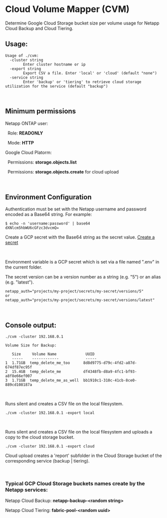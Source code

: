 # Cloud Volume Mapper (CVM)

Determine Google Cloud Storage bucket size per volume usage for Netapp Cloud Backup and Cloud Tiering.

## Usage:
```
Usage of ./cvm:
  -cluster string
        Enter cluster hostname or ip
  -export string
        Export CSV a file. Enter 'local' or 'cloud' (default "none")
  -service string
        Enter 'backup' or 'tiering' to retrieve cloud storage utilization for the service (default "backup")
```
<br>


## Minimum permissions

Netapp ONTAP user:

&nbsp; Role: **READONLY**

&nbsp; Mode: **HTTP**

Google Cloud Platorm:

&nbsp; Permissions: **storage.objects.list**

&nbsp; Permissions: **storage.objects.create** for cloud upload

<br>

## Environment Configuration

Authentication must be set with the Netapp username and password encoded as a Base64 string. For example:
```
$ echo -n 'username:password' | base64
dXNlcm5hbWU6cGFzc3dvcmQ=
```
Create a GCP secret with the Base64 string as the secret value. [Create a secret](https://cloud.google.com/secret-manager/docs/creating-and-accessing-secrets#secretmanager-create-secret-console)

<br>

Environment variable is a GCP secret which is set via a file named ".env" in the current folder.

The secret version can be a version number as a string (e.g. "5") or an alias (e.g. "latest").

```
netapp_auth="projects/my-project/secrets/my-secret/versions/5"
or
netapp_auth="projects/my-project/secrets/my-secret/versions/latest"
```

<br>

## Console output:
```
./cvm -cluster 192.168.0.1

Volume Size for Backup:

   Size     Volume Name             UUID                                  
   -----    ------------            -----                                 
1  1.71GB  temp_delete_me_too      8d8d9775-d79c-4fd2-a87d-674df87ec95f  
2  15.4GB  temp_delete_me          df4348fb-d8a9-4fc1-bf93-a8f8e66ef007  
3  1.71GB  temp_delete_me_as_well  bb1910c1-310c-41cb-8ce0-889cd108187a
```
<br>

Runs silent and creates a CSV file on the local filesystem.
```
./cvm -cluster 192.168.0.1 -export local
```
<br>

Runs silent and creates a CSV file on the local filesystem and uploads a copy to the cloud storage bucket.
```
./cvm -cluster 192.168.0.1 -export cloud
```


Cloud upload creates a 'report' subfolder in the Cloud Storage bucket of the corresponding service (backup | tiering).

<br>

### Typical GCP Cloud Storage buckets names create by the Netapp services:

Netapp Cloud Backup: **netapp-backup-\<random string>**

Netapp Cloud Tiering: **fabric-pool-\<random uuid>**